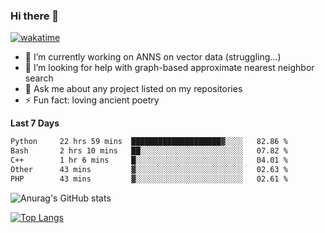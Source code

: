 ### Hi there 👋

[![wakatime](https://wakatime.com/badge/user/8906da98-c623-4aff-ac00-99cb42e09b38.svg)](https://wakatime.com/@8906da98-c623-4aff-ac00-99cb42e09b38)

- 🔭 I’m currently working on ANNS on vector data (struggling...)
- 🤔 I’m looking for help with graph-based approximate nearest neighbor search
- 💬 Ask me about any project listed on my repositories
- ⚡ Fun fact: loving ancient poetry


**Last 7 Days**
<!--START_SECTION:waka-->

```txt
Python     22 hrs 59 mins  ████████████████████▓░░░░   82.86 %
Bash       2 hrs 10 mins   ██░░░░░░░░░░░░░░░░░░░░░░░   07.82 %
C++        1 hr 6 mins     █░░░░░░░░░░░░░░░░░░░░░░░░   04.01 %
Other      43 mins         ▓░░░░░░░░░░░░░░░░░░░░░░░░   02.63 %
PHP        43 mins         ▓░░░░░░░░░░░░░░░░░░░░░░░░   02.61 %
```

<!--END_SECTION:waka-->

![Anurag's GitHub stats](https://github-readme-stats.vercel.app/api?username=matchyc&count_private=true&show_icons=true&theme=vue)

[![Top Langs](https://github-readme-stats.vercel.app/api/top-langs/?username=matchyc&langs_count=4&&hide=perl,raku,html,javascript,shell,roff,prolog)](https://github.com/anuraghazra/github-readme-stats)
